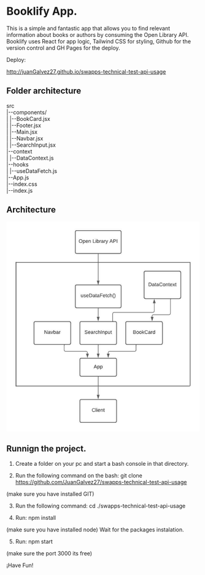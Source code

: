 # Booklify App.

This is a simple and fantastic app that allows you to find relevant information about books or authors by consuming the Open Library API. Booklify uses React for app logic, Tailwind CSS for styling, Github for the version control and GH Pages for the deploy.

Deploy: 

http://juanGalvez27.github.io/swapps-technical-test-api-usage

## Folder architecture

src <br />
|--components/ <br />
|  |--BookCard.jsx <br />
|  |--Footer.jsx <br />
|  |--Main.jsx <br />
|  |--Navbar.jsx <br /> 
|  |--SearchInput.jsx <br />
|--context <br />
|  |--DataContext.js <br />
|--hooks <br />
|  |--useDataFetch.js <br />
|--App.js <br />
|--index.css <br />
|--index.js <br />


## Architecture

![Image text](https://github.com/JuanGalvez27/swapps-technical-test-api-usage/blob/master/docs/diagrams/Architecture.jpeg)

## Runnign the project.

1) Create a folder on your pc and start a bash console in that directory.

2) Run the following command on the bash:
git clone https://github.com/JuanGalvez27/swapps-technical-test-api-usage

(make sure you have installed GIT)

3) Run the following command:
  cd ./swapps-technical-test-api-usage

4) Run: npm install

(make sure you have installed node)
Wait for the packages instalation.

5) Run: npm start 

(make sure the port 3000 its free)

¡Have Fun!

